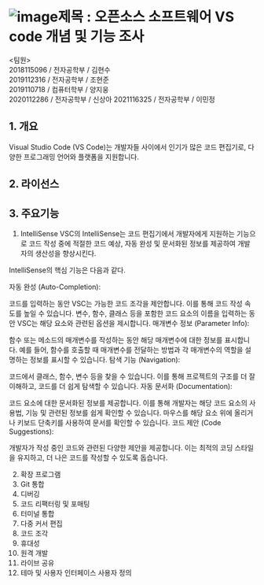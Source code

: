 ![image](https://github.com/solquick/oss_new/assets/165988072/0f874439-d754-4949-8062-fad47f810351)제목 : 오픈소스 소프트웨어 VS code 개념 및 기능 조사
=================================================

<팀원>   
2018115096 / 전자공학부 / 김현수  
2019112316 / 전자공학부 / 조현준  
2019110718 / 컴퓨터학부 / 양지웅  
2020112286 / 전자공학부 / 신상아
2021116325 / 전자공학부 / 이민정

## 1. 개요

Visual Studio Code (VS Code)는 개발자들 사이에서 인기가 많은 코드 편집기로, 다양한 프로그래밍 언어와 플랫폼을 지원합니다.


## 2. 라이선스


## 3. 주요기능

1. IntelliSense
 VSC의 IntelliSense는 코드 편집기에서 개발자에게 지원하는 기능으로 코드 작성 중에 적절한 코드 예상, 자동 완성 및 문서화된 정보를 제공하여 개발자의 생산성을 향상시킨다.

IntelliSense의 핵심 기능은 다음과 같다.

자동 완성 (Auto-Completion):

코드를 입력하는 동안 VSC는 가능한 코드 조각을 제안합니다. 이를 통해 코드 작성 속도를 높일 수 있습니다.
변수, 함수, 클래스 등을 포함한 코드 요소의 이름을 입력하는 동안 VSC는 해당 요소와 관련된 옵션을 제시합니다.
매개변수 정보 (Parameter Info):

함수 또는 메소드의 매개변수를 작성하는 동안 해당 매개변수에 대한 정보를 표시합니다.
예를 들어, 함수를 호출할 때 매개변수를 전달하는 방법과 각 매개변수의 역할을 설명하는 정보를 표시할 수 있습니다.
탐색 기능 (Navigation):

코드에서 클래스, 함수, 변수 등을 찾을 수 있습니다. 이를 통해 프로젝트의 구조를 더 잘 이해하고, 코드를 더 쉽게 탐색할 수 있습니다.
자동 문서화 (Documentation):

코드 요소에 대한 문서화된 정보를 제공합니다. 이를 통해 개발자는 해당 코드 요소의 사용법, 기능 및 관련된 정보를 쉽게 확인할 수 있습니다.
마우스를 해당 요소 위에 올리거나 키보드 단축키를 사용하여 문서를 확인할 수 있습니다.
코드 제안 (Code Suggestions):

개발자가 작성 중인 코드와 관련된 다양한 제안을 제공합니다. 이는 최적의 코딩 스타일을 유지하고, 더 나은 코드를 작성할 수 있도록 돕습니다.

2. 확장 프로그램
3. Git 통합
4. 디버깅
5. 코드 리팩터링 및 포매팅
6. 터미널 통합
7. 다중 커서 편집
8. 코드 조각
9. 휴대성
10. 원격 개발
11. 라이브 공유
12. 테마 및 사용자 인터페이스 사용자 정의
